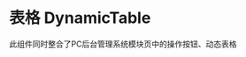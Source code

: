 # 表格 DynamicTable

此组件同时整合了PC后台管理系统模块页中的操作按钮、动态表格

<preview path="./Table.vue" title="" description=""></preview>
